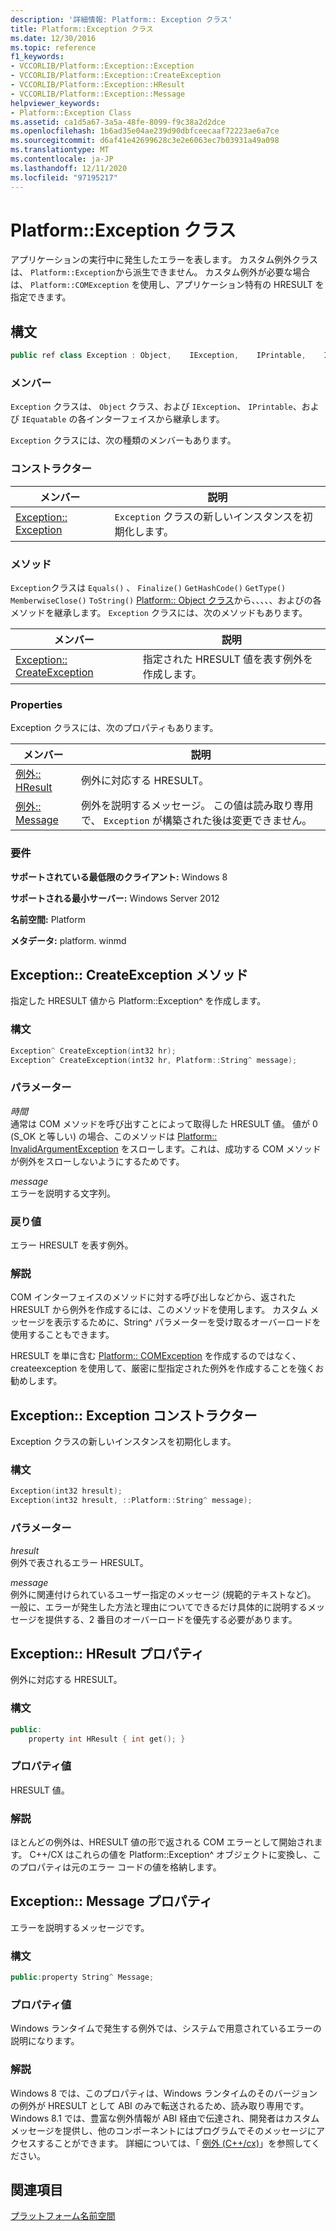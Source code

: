 ```yaml
---
description: '詳細情報: Platform:: Exception クラス'
title: Platform::Exception クラス
ms.date: 12/30/2016
ms.topic: reference
f1_keywords:
- VCCORLIB/Platform::Exception::Exception
- VCCORLIB/Platform::Exception::CreateException
- VCCORLIB/Platform::Exception::HResult
- VCCORLIB/Platform::Exception::Message
helpviewer_keywords:
- Platform::Exception Class
ms.assetid: ca1d5a67-3a5a-48fe-8099-f9c38a2d2dce
ms.openlocfilehash: 1b6ad35e04ae239d90dbfceecaaf72223ae6a7ce
ms.sourcegitcommit: d6af41e42699628c3e2e6063ec7b03931a49a098
ms.translationtype: MT
ms.contentlocale: ja-JP
ms.lasthandoff: 12/11/2020
ms.locfileid: "97195217"
---
```

# <a name="platformexception-class"></a>Platform::Exception クラス

アプリケーションの実行中に発生したエラーを表します。 カスタム例外クラスは、 `Platform::Exception`から派生できません。 カスタム例外が必要な場合は、 `Platform::COMException` を使用し、アプリケーション特有の HRESULT を指定できます。

## <a name="syntax"></a>構文

```cpp
public ref class Exception : Object,    IException,    IPrintable,    IEquatable
```

### <a name="members"></a>メンバー

`Exception` クラスは、 `Object` クラス、および `IException`、 `IPrintable`、および `IEquatable` の各インターフェイスから継承します。

`Exception` クラスには、次の種類のメンバーもあります。

### <a name="constructors"></a>コンストラクター

|メンバー|説明|
|------------|-----------------|
|[Exception:: Exception](#ctor)|`Exception` クラスの新しいインスタンスを初期化します。|

### <a name="methods"></a>メソッド

`Exception`クラスは `Equals()` 、 `Finalize()` `GetHashCode()` `GetType()` `MemberwiseClose()` `ToString()` [Platform:: Object クラス](../cppcx/platform-object-class.md)から、、、、、およびの各メソッドを継承します。 `Exception` クラスには、次のメソッドもあります。

|メンバー|説明|
|------------|-----------------|
|[Exception:: CreateException](#createexception)|指定された HRESULT 値を表す例外を作成します。|

### <a name="properties"></a>Properties

Exception クラスには、次のプロパティもあります。

|メンバー|説明|
|------------|-----------------|
|[例外:: HResult](#hresult)|例外に対応する HRESULT。|
|[例外:: Message](#message)|例外を説明するメッセージ。 この値は読み取り専用で、 `Exception` が構築された後は変更できません。|

### <a name="requirements"></a>要件

**サポートされている最低限のクライアント:** Windows 8

**サポートされる最小サーバー:** Windows Server 2012

**名前空間:** Platform

**メタデータ:** platform. winmd

## <a name="exceptioncreateexception-method"></a><a name="createexception"></a> Exception:: CreateException メソッド

指定した HRESULT 値から Platform::Exception^ を作成します。

### <a name="syntax"></a>構文

```cpp
Exception^ CreateException(int32 hr);
Exception^ CreateException(int32 hr, Platform::String^ message);
```

### <a name="parameters"></a>パラメーター

*時間*<br/>
通常は COM メソッドを呼び出すことによって取得した HRESULT 値。 値が 0 (S_OK と等しい) の場合、このメソッドは [Platform:: InvalidArgumentException](../cppcx/platform-invalidargumentexception-class.md) をスローします。これは、成功する COM メソッドが例外をスローしないようにするためです。

*message*<br/>
エラーを説明する文字列。

### <a name="return-value"></a>戻り値

エラー HRESULT を表す例外。

### <a name="remarks"></a>解説

COM インターフェイスのメソッドに対する呼び出しなどから、返された HRESULT から例外を作成するには、このメソッドを使用します。 カスタム メッセージを表示するために、String^ パラメーターを受け取るオーバーロードを使用することもできます。

HRESULT を単に含む [Platform:: COMException](../cppcx/platform-comexception-class.md) を作成するのではなく、createexception を使用して、厳密に型指定された例外を作成することを強くお勧めします。

## <a name="exceptionexception-constructor"></a><a name="ctor"></a> Exception:: Exception コンストラクター

Exception クラスの新しいインスタンスを初期化します。

### <a name="syntax"></a>構文

```cpp
Exception(int32 hresult);
Exception(int32 hresult, ::Platform::String^ message);
```

### <a name="parameters"></a>パラメーター

*hresult*<br/>
例外で表されるエラー HRESULT。

*message*<br/>
例外に関連付けられているユーザー指定のメッセージ (規範的テキストなど)。 一般に、エラーが発生した方法と理由についてできるだけ具体的に説明するメッセージを提供する、2 番目のオーバーロードを優先する必要があります。

## <a name="exceptionhresult-property"></a><a name="hresult"></a> Exception:: HResult プロパティ

例外に対応する HRESULT。

### <a name="syntax"></a>構文

```cpp
public:
    property int HResult { int get(); }
```

### <a name="property-value"></a>プロパティ値

HRESULT 値。

### <a name="remarks"></a>解説

ほとんどの例外は、HRESULT 値の形で返される COM エラーとして開始されます。 C++/CX はこれらの値を Platform::Exception^ オブジェクトに変換し、このプロパティは元のエラー コードの値を格納します。

## <a name="exceptionmessage-property"></a><a name="message"></a> Exception:: Message プロパティ

エラーを説明するメッセージです。

### <a name="syntax"></a>構文

```cpp
public:property String^ Message;
```

### <a name="property-value"></a>プロパティ値

Windows ランタイムで発生する例外では、システムで用意されているエラーの説明になります。

### <a name="remarks"></a>解説

Windows 8 では、このプロパティは、Windows ランタイムのそのバージョンの例外が HRESULT として ABI のみで転送されるため、読み取り専用です。 Windows 8.1 では、豊富な例外情報が ABI 経由で伝達され、開発者はカスタム メッセージを提供し、他のコンポーネントにはプログラムでそのメッセージにアクセスすることができます。 詳細については、「 [例外 (C++/cx)](../cppcx/exceptions-c-cx.md)」を参照してください。

## <a name="see-also"></a>関連項目

[プラットフォーム名前空間](../cppcx/platform-namespace-c-cx.md)
